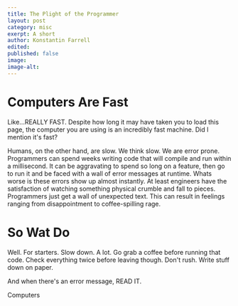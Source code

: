 ```yaml
---
title: The Plight of the Programmer
layout: post
category: misc
exerpt: A short 
author: Konstantin Farrell
edited:
published: false
image:
image-alt: 
---
```



# Computers Are Fast

Like...REALLY FAST. Despite how long it may have taken you to load this page,
the computer you are using is an incredibly fast machine. Did I mention it's fast?

Humans, on the other hand, are slow. We think slow. We are error prone. Programmers
can spend weeks writing code that will compile and run within a millisecond.
It can be aggravating to spend so long on a feature, then go to run it and
be faced with a wall of error messages at runtime. Whats worse is these errors
show up almost instantly. At least engineers have the satisfaction of watching
something physical crumble and fall to pieces. Programmers just get a wall of unexpected text.
This can result in feelings ranging from disappointment to coffee-spilling rage.



# So Wat Do

Well. For starters. Slow down. A lot. Go grab a coffee before running that code.
Check everything twice before leaving though. Don't rush. Write stuff down on paper.

And when there's an error message, READ IT.

Computers 
